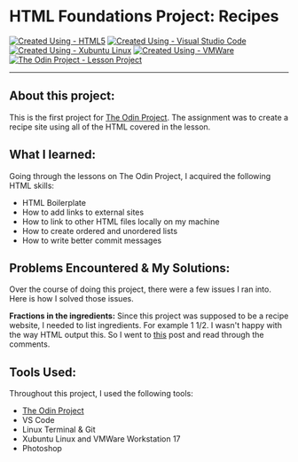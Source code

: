 # HTML Foundations Project: Recipes

[![Created Using - HTML5](https://img.shields.io/badge/Created_Using-HTML5-E34F26?logo=html5&logoColor=ffffff)](https://) [![Created Using - Visual Studio Code](https://img.shields.io/badge/Created_Using-Visual_Studio_Code-007ACC?logo=visual+studio+code&logoColor=ffffff)](https://) [![Created Using - Xubuntu Linux](https://img.shields.io/badge/Created_Using-Xubuntu_Linux-FCC624?logo=Linux&logoColor=ffffff)](https://https://www.theodinproject.com/)
[![Created Using - VMWare](https://img.shields.io/badge/Created_Using-VMWare-607078?logo=vmware&logoColor=ffffff)](https://https://www.theodinproject.com/) [![The Odin Project  - Lesson Project](https://img.shields.io/badge/The_Odin_Project_-Lesson_Project-A9792B?logo=The+Odin+Project&logoColor=ffffff)](https://https://www.theodinproject.com/)

---

## About this project:

This is the first project for [The Odin Project](https://www.theodinproject.ccom). The assignment was to create a recipe site using all of the HTML covered in the lesson.

## What I learned:

Going through the lessons on The Odin Project, I acquired the following HTML skills:

- HTML Boilerplate
- How to add links to external sites
- How to link to other HTML files locally on my machine
- How to create ordered and unordered lists
- How to write better commit messages

## Problems Encountered & My Solutions:

Over the course of doing this project, there were a few issues I ran into. Here is how I solved those issues.

**Fractions in the ingredients:** Since this project was supposed to be a recipe website, I needed to list ingredients. For example 1 1/2. I wasn't happy with the way HTML output this. So I went to [this](https://stackoverflow.com/questions/7525977/how-to-write-fraction-value-using-html) post and read through the comments.

## Tools Used:

Throughout this project, I used the following tools:

- [The Odin Project](https://www.theodinproject.com)
- VS Code
- Linux Terminal & Git
- Xubuntu Linux and VMWare Workstation 17
- Photoshop
